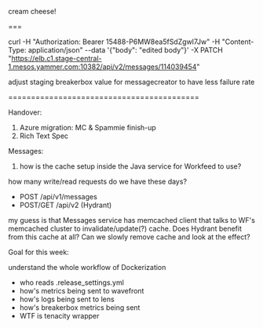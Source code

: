 cream cheese!

===

curl -H "Authorization: Bearer 15488-P6MW8ea5fSdZgwl7Jw" -H "Content-Type: application/json" --data '{"body": "edited body"}' -X PATCH "https://elb.c1.stage-central-1.mesos.yammer.com:10382/api/v2/messages/114039454"


adjust staging breakerbox value for messagecreator to have less failure rate

==========================================

Handover:

1. Azure migration: MC & Spammie finish-up
2. Rich Text Spec


Messages:
1. how is the cache setup inside the Java service for Workfeed to use?

how many write/read requests do we have these days?
- POST /api/v1/messages
- POST/GET /api/v2 (Hydrant)

my guess is that Messages service has memcached client that talks to WF's memcached cluster to invalidate/update(?) cache.
Does Hydrant benefit from this cache at all?
Can we slowly remove cache and look at the effect?

Goal for this week: 

understand the whole workflow of Dockerization
- who reads .release_settings.yml
- how's metrics being sent to wavefront
- how's logs being sent to lens
- how's breakerbox metrics being sent
- WTF is tenacity wrapper